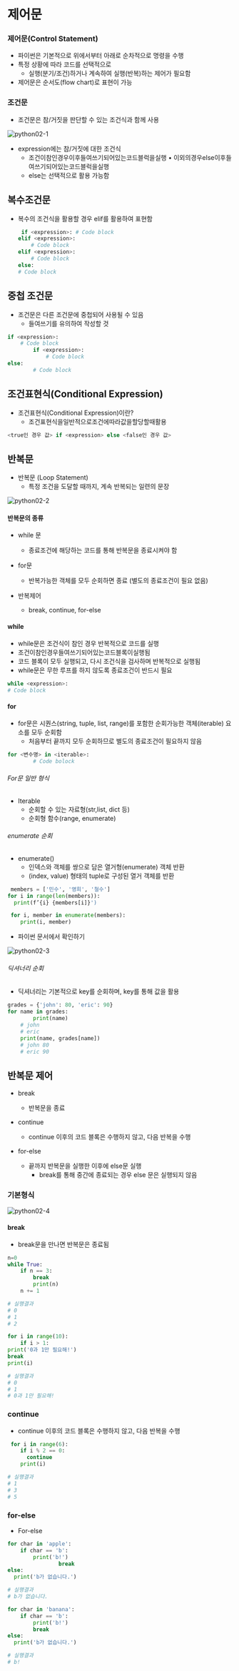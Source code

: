 # 제어문

### 제어문(Control Statement)

- 파이썬은 기본적으로 위에서부터 아래로 순차적으로 명령을 수행
- 특정 상황에 따라 코드를 선택적으로
  - 실행(분기/조건)하거나 계속하여 실행(반복)하는 제어가 필요함
- 제어문은 순서도(flow chart)로 표현이 가능

### 조건문

- 조건문은 참/거짓을 판단할 수 있는 조건식과 함께 사용

![python02-1](images/python02-1.png)

- expression에는 참/거짓에 대한 조건식
  - 조건이참인경우이후들여쓰기되어있는코드블럭을실행 • 이외의경우else이후들여쓰기되어있는코드블럭을실행
  - else는 선택적으로 활용 가능함

## 복수조건문

- 복수의 조건식을 활용할 경우 elif를 활용하여 표현함

  ``` python
   if <expression>: # Code block
  elif <expression>:
      # Code block
  elif <expression>:
      # Code block
  else:
  # Code block
  ```

## 중첩 조건문

- 조건문은 다른 조건문에 중첩되어 사용될 수 있음 
  - 들여쓰기를 유의하여 작성할 것

``` python
if <expression>:
    # Code block
		if <expression>:
			# Code block
else:
		# Code block
```

## 조건표현식(Conditional Expression)

- 조건표현식(Conditional Expression)이란?
  - 조건표현식을일반적으로조건에따라값을할당할때활용

``` python
<true인 경우 값> if <expression> else <false인 경우 값>
```

## 반복문

- 반복문 (Loop Statement)
  - 특정 조건을 도달할 때까지, 계속 반복되는 일련의 문장

![python02-2](images/python02-2.png)

#### 반복문의 종류

- while 문
  - 종료조건에 해당하는 코드를 통해 반복문을 종료시켜야 함

- for문
  - 반복가능한 객체를 모두 순회하면 종료 (별도의 종료조건이 필요 없음)

- 반복제어
  - break, continue, for-else

#### while

- while문은 조건식이 참인 경우 반복적으로 코드를 실행
- 조건이참인경우들여쓰기되어있는코드블록이실행됨
- 코드 블록이 모두 실행되고, 다시 조건식을 검사하며 반복적으로 실행됨
- while문은 무한 루프를 하지 않도록 종료조건이 반드시 필요

``` python
while <expression>: 
# Code block
```

#### for

- for문은 시퀀스(string, tuple, list, range)를 포함한 순회가능한 객체(iterable) 요소를 모두 순회함
  - 처음부터 끝까지 모두 순회하므로 별도의 종료조건이 필요하지 않음

```` python
for <변수명> in <iterable>:
		# Code bolock
````

###### For문 일반 형식

- Iterable
  - 순회할 수 있는 자료형(str,list, dict 등)
  - 순회형 함수(range, enumerate)

###### enumerate 순회

- enumerate()
  - 인덱스와 객체를 쌍으로 담은 열거형(enumerate) 객체 반환
  - (index, value) 형태의 tuple로 구성된 열거 객체를 반환

```` python
 members = ['민수', '영희', '철수']
for i in range(len(members)):
  print(f’{i} {members[i]}')
````

```` python
 for i, member in enumerate(members):
    print(i, member)
````

- 파이썬 문서에서 확인하기

![python02-3](images/python02-3.png)

###### 딕셔너리 순회

- 딕셔너리는 기본적으로 key를 순회하며, key를 통해 값을 활용

```` python
grades = {'john': 80, 'eric': 90}
for name in grades:
		print(name)
    # john
    # eric
    print(name, grades[name])
    # john 80
    # eric 90
````

## 반복문 제어

- break
  - 반복문을 종료

- continue
  - continue 이후의 코드 블록은 수행하지 않고, 다음 반복을 수행

- for-else
  - 끝까지 반복문을 실행한 이후에 else문 실행
    - break를 통해 중간에 종료되는 경우 else 문은 실행되지 않음

### 기본형식

![python02-4](images/python02-4.png)

#### break

- break문을 만나면 반복문은 종료됨

```` python
n=0
while True:
    if n == 3:
        break
		print(n) 
    n += 1

# 실행결과
# 0
# 1
# 2
````

``` python
for i in range(10):
    if i > 1:
print('0과 1만 필요해!')
break
print(i)

# 실행결과
# 0
# 1
# 0과 1만 필요해!
```

### continue

- continue 이후의 코드 블록은 수행하지 않고, 다음 반복을 수행

```python
 for i in range(6): 
    if i % 2 == 0:
      continue
    print(i)

# 실행결과
# 1
# 3
# 5
```



### for-else

- For-else

``` python
for char in 'apple':
    if char == 'b':
        print('b!')
				break 
else:
  print('b가 없습니다.')

# 실행결과
# b가 없습니다.
```

``` python
for char in 'banana':
    if char == 'b':
        print('b!')
        break 
else:
  print('b가 없습니다.')

# 실행결과
# b!
```

